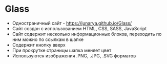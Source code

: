 # Glass

- Одностраничный сайт - https://junarya.github.io/Glass/
- Сайт создан с использованием HTML, CSS, SASS, JavaScript
- Сайт содержит несколько информационных блоков, переходить по ним можно по ссылкам в шапке
- Содержит кнопку вверх
- При прокрутке страницы шапка меняет цвет
- Используются изображения .PNG, .JPG, .SVG форматов
